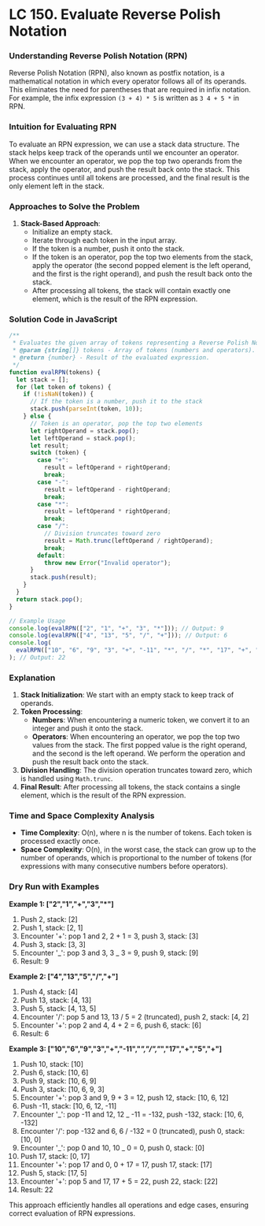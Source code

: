 # LC 150. Evaluate Reverse Polish Notation

### Understanding Reverse Polish Notation (RPN)

Reverse Polish Notation (RPN), also known as postfix notation, is a mathematical notation in which every operator follows all of its operands. This eliminates the need for parentheses that are required in infix notation. For example, the infix expression `(3 + 4) * 5` is written as `3 4 + 5 *` in RPN.

### Intuition for Evaluating RPN

To evaluate an RPN expression, we can use a stack data structure. The stack helps keep track of the operands until we encounter an operator. When we encounter an operator, we pop the top two operands from the stack, apply the operator, and push the result back onto the stack. This process continues until all tokens are processed, and the final result is the only element left in the stack.

### Approaches to Solve the Problem

1. **Stack-Based Approach**:
   - Initialize an empty stack.
   - Iterate through each token in the input array.
   - If the token is a number, push it onto the stack.
   - If the token is an operator, pop the top two elements from the stack, apply the operator (the second popped element is the left operand, and the first is the right operand), and push the result back onto the stack.
   - After processing all tokens, the stack will contain exactly one element, which is the result of the RPN expression.

### Solution Code in JavaScript

```javascript
/**
 * Evaluates the given array of tokens representing a Reverse Polish Notation expression.
 * @param {string[]} tokens - Array of tokens (numbers and operators).
 * @return {number} - Result of the evaluated expression.
 */
function evalRPN(tokens) {
  let stack = [];
  for (let token of tokens) {
    if (!isNaN(token)) {
      // If the token is a number, push it to the stack
      stack.push(parseInt(token, 10));
    } else {
      // Token is an operator, pop the top two elements
      let rightOperand = stack.pop();
      let leftOperand = stack.pop();
      let result;
      switch (token) {
        case "+":
          result = leftOperand + rightOperand;
          break;
        case "-":
          result = leftOperand - rightOperand;
          break;
        case "*":
          result = leftOperand * rightOperand;
          break;
        case "/":
          // Division truncates toward zero
          result = Math.trunc(leftOperand / rightOperand);
          break;
        default:
          throw new Error("Invalid operator");
      }
      stack.push(result);
    }
  }
  return stack.pop();
}

// Example Usage
console.log(evalRPN(["2", "1", "+", "3", "*"])); // Output: 9
console.log(evalRPN(["4", "13", "5", "/", "+"])); // Output: 6
console.log(
  evalRPN(["10", "6", "9", "3", "+", "-11", "*", "/", "*", "17", "+", "5", "+"])
); // Output: 22
```

### Explanation

1. **Stack Initialization**: We start with an empty stack to keep track of operands.
2. **Token Processing**:
   - **Numbers**: When encountering a numeric token, we convert it to an integer and push it onto the stack.
   - **Operators**: When encountering an operator, we pop the top two values from the stack. The first popped value is the right operand, and the second is the left operand. We perform the operation and push the result back onto the stack.
3. **Division Handling**: The division operation truncates toward zero, which is handled using `Math.trunc`.
4. **Final Result**: After processing all tokens, the stack contains a single element, which is the result of the RPN expression.

### Time and Space Complexity Analysis

- **Time Complexity**: O(n), where n is the number of tokens. Each token is processed exactly once.
- **Space Complexity**: O(n), in the worst case, the stack can grow up to the number of operands, which is proportional to the number of tokens (for expressions with many consecutive numbers before operators).

### Dry Run with Examples

**Example 1: ["2","1","+","3","*"]**

1. Push 2, stack: [2]
2. Push 1, stack: [2, 1]
3. Encounter '+': pop 1 and 2, 2 + 1 = 3, push 3, stack: [3]
4. Push 3, stack: [3, 3]
5. Encounter '_': pop 3 and 3, 3 _ 3 = 9, push 9, stack: [9]
6. Result: 9

**Example 2: ["4","13","5","/","+"]**

1. Push 4, stack: [4]
2. Push 13, stack: [4, 13]
3. Push 5, stack: [4, 13, 5]
4. Encounter '/': pop 5 and 13, 13 / 5 = 2 (truncated), push 2, stack: [4, 2]
5. Encounter '+': pop 2 and 4, 4 + 2 = 6, push 6, stack: [6]
6. Result: 6

**Example 3: ["10","6","9","3","+","-11","*","/","*","17","+","5","+"]**

1. Push 10, stack: [10]
2. Push 6, stack: [10, 6]
3. Push 9, stack: [10, 6, 9]
4. Push 3, stack: [10, 6, 9, 3]
5. Encounter '+': pop 3 and 9, 9 + 3 = 12, push 12, stack: [10, 6, 12]
6. Push -11, stack: [10, 6, 12, -11]
7. Encounter '_': pop -11 and 12, 12 _ -11 = -132, push -132, stack: [10, 6, -132]
8. Encounter '/': pop -132 and 6, 6 / -132 = 0 (truncated), push 0, stack: [10, 0]
9. Encounter '_': pop 0 and 10, 10 _ 0 = 0, push 0, stack: [0]
10. Push 17, stack: [0, 17]
11. Encounter '+': pop 17 and 0, 0 + 17 = 17, push 17, stack: [17]
12. Push 5, stack: [17, 5]
13. Encounter '+': pop 5 and 17, 17 + 5 = 22, push 22, stack: [22]
14. Result: 22

This approach efficiently handles all operations and edge cases, ensuring correct evaluation of RPN expressions.

